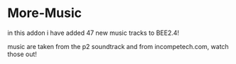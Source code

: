 # More-Music

in this addon i have added 47 new music tracks to BEE2.4!

music are taken from the p2 soundtrack and from incompetech.com, watch those out!
